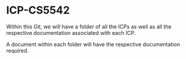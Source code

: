 # ICP-CS5542

Within this Git, we will have a folder of all the ICPs as well as all the respective documentation associated with each ICP. 

A document within each folder will have the respective documentation required.
